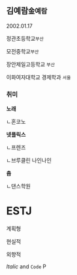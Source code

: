 ## 김예람`金예람`

2002.01.17 

정관초등학교`부산`

모전중학교`부산`

장안제일고등학교 `부산`

이화여자대학교 경제학과 `서울`

### 취미

**노래**

ㄴ혼코노

**넷플릭스**

ㄴ프렌즈

ㄴ브루클린 나인나인

**춤**

ㄴ댄스학원


# ESTJ

계획형

현실적

외향적


 _Italic_ and `Code` 
P
